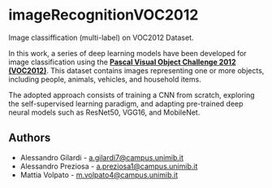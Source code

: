 # imageRecognitionVOC2012
Image classiffication (multi-label) on VOC2012 Dataset.

In this work, a series of deep learning models have been developed for image classification using the [**Pascal Visual Object Challenge 2012 (VOC2012)**](http://host.robots.ox.ac.uk/pascal/VOC/voc2012/). This dataset contains images representing one or more objects, including people, animals, vehicles, and household items.

The adopted approach consists of training a CNN from scratch, exploring the self-supervised learning paradigm, and adapting pre-trained deep neural models such as ResNet50, VGG16, and MobileNet.

## Authors
 - Alessandro Gilardi - a.gilardi7@campus.unimib.it
 - Alessandro Preziosa - a.preziosa1@campus.unimib.it
 - Mattia Volpato - m.volpato4@campus.unimib.it
